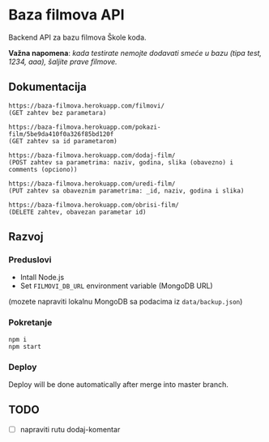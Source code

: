 # Baza filmova API

Backend API za bazu filmova Škole koda. 

**Važna napomena**: *kada testirate nemojte dodavati smeće u bazu (tipa test, 1234, aaa), šaljite prave filmove.*

## Dokumentacija

```
https://baza-filmova.herokuapp.com/filmovi/
(GET zahtev bez parametara)

https://baza-filmova.herokuapp.com/pokazi-film/5be9da410f0a326f85bd120f
(GET zahtev sa id parametarom)

https://baza-filmova.herokuapp.com/dodaj-film/  
(POST zahtev sa parametrima: naziv, godina, slika (obavezno) i comments (opciono))

https://baza-filmova.herokuapp.com/uredi-film/  
(PUT zahtev sa obaveznim parametrima: _id, naziv, godina i slika)

https://baza-filmova.herokuapp.com/obrisi-film/
(DELETE zahtev, obavezan parametar id)
```

## Razvoj

### Preduslovi

- Intall Node.js
- Set `FILMOVI_DB_URL` environment variable (MongoDB URL)

(mozete napraviti lokalnu MongoDB sa podacima iz `data/backup.json`)

### Pokretanje

```
npm i
npm start
```

### Deploy

Deploy will be done automatically after merge into master branch.

## TODO

- [ ] napraviti rutu dodaj-komentar
